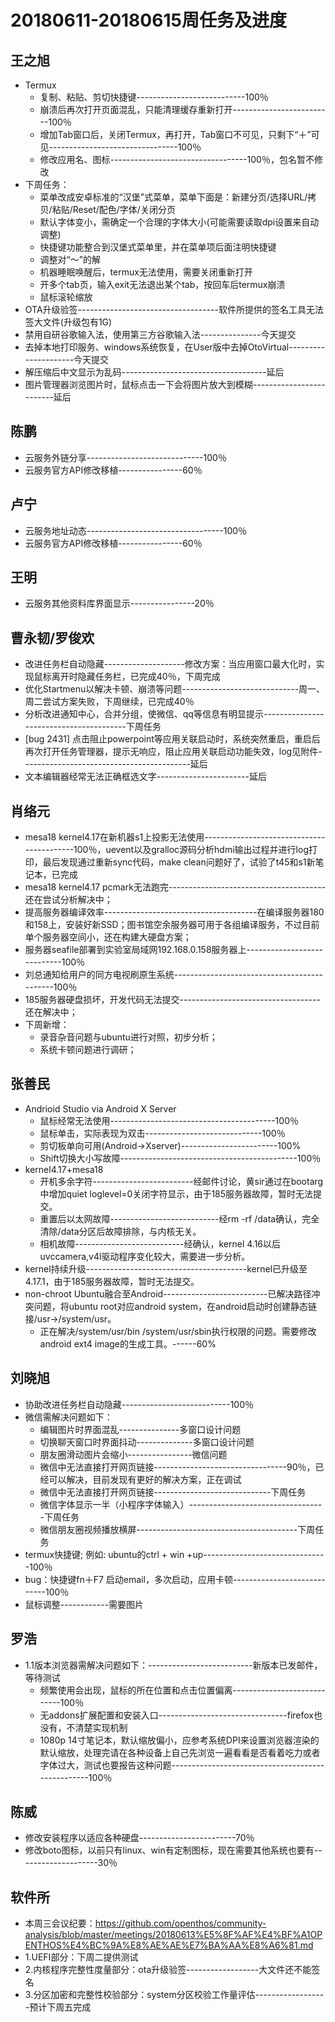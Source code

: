 # 20180611-20180615周任务及进度

## 王之旭
- Termux
   - 复制、粘贴、剪切快捷键---------------------------100％
   - 崩溃后再次打开页面混乱，只能清理缓存重新打开-------------------------100％
   - 增加Tab窗口后，关闭Termux，再打开，Tab窗口不可见，只剩下“＋”可见--------------------------------100％
   - 修改应用名、图标----------------------------------100％，包名暂不修改
- 下周任务：
   - 菜单改成安卓标准的“汉堡”式菜单，菜单下面是：新建分页/选择URL/拷贝/粘贴/Reset/配色/字体/关闭分页
   - 默认字体变小，需确定一个合理的字体大小(可能需要读取dpi设置来自动调整)
   - 快捷键功能整合到汉堡式菜单里，并在菜单项后面注明快捷键
   - 调整对“～”的解
   - 机器睡眠唤醒后，termux无法使用，需要关闭重新打开
   - 开多个tab页，输入exit无法退出某个tab，按回车后termux崩溃
   - 鼠标滚轮缩放
- OTA升级验签-----------------------------------软件所提供的签名工具无法签大文件(升级包有1G)
- 禁用自研谷歌输入法，使用第三方谷歌输入法---------------今天提交
- 去掉本地打印服务、windows系统恢复，在User版中去掉OtoVirtual---------------------今天提交
- 解压缩后中文显示为乱码------------------------------------延后
- 图片管理器浏览图片时，鼠标点击一下会将图片放大到模糊-------------------------延后

## 陈鹏
- 云服务外链分享-----------------------------100％
- 云服务官方API修改移植----------------60％
   
## 卢宁
- 云服务地址动态----------------------------------100％
- 云服务官方API修改移植----------------60％

## 王明
- 云服务其他资料库界面显示----------------20％

## 曹永韧/罗俊欢
- 改进任务栏自动隐藏--------------------修改方案：当应用窗口最大化时，实现鼠标离开时隐藏任务栏，已完成40％，下周完成
- 优化Startmenu以解决卡顿、崩溃等问题-----------------------------周一、周二尝试方案失败，下周继续，已完成40％
- 分析改进通知中心，合并分组，使微信、qq等信息有明显提示----------------------------------------下周任务
- [bug 2431] 点击阻止powerpoint等应用关联启动时，系统突然重启，重启后再次打开任务管理器，提示无响应，阻止应用关联启动功能失效，log见附件------------------------------------------延后
- 文本编辑器经常无法正确框选文字-----------------------延后

## 肖络元
- mesa18 kernel4.17在新机器s1上投影无法使用------------------------------------------100％，uevent以及gralloc源码分析hdmi输出过程并进行log打印，最后发现通过重新sync代码，make clean问题好了，试验了t45和s1新笔记本，已完成
- mesa18 kernel4.17 pcmark无法跑完---------------------------------------还在尝试分析解决中；
- 提高服务器编译效率--------------------------------------在编译服务器180和158上，安装好新SSD；图书馆空余服务器可用于各组编译服务，不过目前单个服务器空间小，还在构建大硬盘方案；　
- 服务器seafile部署到实验室局域网192.168.0.158服务器上----------------------------100％
- 刘总通知给用户的同方电视刷原生系统--------------------------------------------100％
- 185服务器硬盘损坏，开发代码无法提交-----------------------------------还在解决中；
- 下周新增：
   - 录音杂音问题与ubuntu进行对照，初步分析；
   - 系统卡顿问题进行调研；

## 张善民
- Andrioid Studio via Android X Server
   - 鼠标经常无法使用-----------------------------------------100％
   - 鼠标单击，实际表现为双击-----------------------------100％
   - 剪切板单向可用(Android->Xserver)------------------------100%
   - Shift切换大小写故障--------------------------------------------100％
- kernel4.17+mesa18
   - 开机多余字符-------------------------经邮件讨论，黄sir通过在bootarg中增加quiet loglevel=0关闭字符显示，由于185服务器故障，暂时无法提交。
   - 重置后以太网故障---------------------------经rm -rf /data确认，完全清除/data分区后故障排除，与内核无关。
   - 相机故障---------------------------经确认，kernel 4.16以后uvccamera,v4l驱动程序变化较大，需要进一步分析。
- kernel持续升级----------------------------------------kernel已升级至4.17.1，由于185服务器故障，暂时无法提交。
- non-chroot Ubuntu融合至Android--------------------------已解决路径冲突问题，将ubuntu root对应android system，在android启动时创建静态链接/usr->/system/usr。
   - 正在解决/system/usr/bin /system/usr/sbin执行权限的问题。需要修改android ext4 image的生成工具。------60%

## 刘晓旭
- 协助改进任务栏自动隐藏---------------------------100％
- 微信需解决问题如下：
  - 编辑图片时界面混乱---------------多窗口设计问题
  - 切换聊天窗口时界面抖动--------------多窗口设计问题
  - 朋友圈滑动图片会缩小----------------微信问题
  - 微信中无法直接打开网页链接---------------------------------90％，已经可以解决，目前发现有更好的解决方案，正在调试
  - 微信中无法直接打开网页链接-----------------------------下周任务
  - 微信字体显示一半（小程序字体输入）----------------------------------下周任务
  - 微信朋友圈视频播放横屏----------------------------------------下周任务
- termux快捷键; 例如: ubuntu的ctrl + win +up-------------------------------100％
- bug：快捷键fn＋F7 启动email，多次启动，应用卡顿----------------------------100％
- 鼠标调整------------需要图片

## 罗浩
- 1.1版本浏览器需解决问题如下：--------------------------新版本已发邮件，等待测试
  - 频繁使用会出现，鼠标的所在位置和点击位置偏离----------------------------100％
  - 无addons扩展配置和安装入口--------------------------------firefox也没有，不清楚实现机制
  - 1080p 14寸笔记本，默认缩放偏小，应参考系统DPI来设置浏览器渲染的默认缩放，处理完请在各种设备上自己先浏览一遍看看是否看着吃力或者字体过大，测试也要报告这种问题--------------------------------------------------100％

## 陈威
- 修改安装程序以适应各种硬盘------------------------70％
- 修改boto图标，以前只有linux、win有定制图标，现在需要其他系统也要有--------------------30％

## 软件所
- 本周三会议纪要：https://github.com/openthos/community-analysis/blob/master/meetings/20180613%E5%8F%AF%E4%BF%A1OPENTHOS%E4%BC%9A%E8%AE%AE%E7%BA%AA%E8%A6%81.md
- 1.UEFI部分：下周二提供测试
- 2.内核程序完整性度量部分：ota升级验签------------------大文件还不能签名
- 3.分区加密和完整性校验部分：system分区校验工作量评估------------------预计下周五完成
